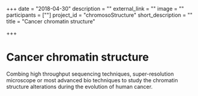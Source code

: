 +++
date = "2018-04-30"
description = ""
external_link = ""
image = ""
participants = [""]
project_id = "chromosoStructure"
short_description = ""
title = "Cancer chromatin structure"

+++

# Cancer chromatin structure

Combing high throughput sequencing techniques, super-resolution microscope or most advanced bio techniques to study the chromatin structure alterations during the evolution of human cancer. 